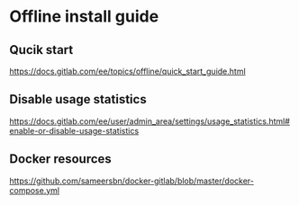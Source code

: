 # Offline install guide

## Qucik start
https://docs.gitlab.com/ee/topics/offline/quick_start_guide.html

## Disable usage statistics
https://docs.gitlab.com/ee/user/admin_area/settings/usage_statistics.html#enable-or-disable-usage-statistics

## Docker resources

https://github.com/sameersbn/docker-gitlab/blob/master/docker-compose.yml